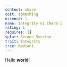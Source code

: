 ```yaml
---
content: charm
cost: something
essence: 1
name: Integrity e1 Charm 1
rating: 1
requires: []
splat: Second Sunrise
trait: Integrity
tree: Radiant
---
```


Hello **world**!
